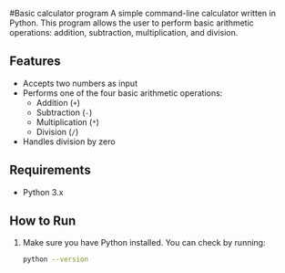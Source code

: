 #Basic calculator program
A simple command-line calculator written in Python. This program allows the user to perform basic arithmetic operations: addition, subtraction, multiplication, and division.
## Features

- Accepts two numbers as input
- Performs one of the four basic arithmetic operations:
  - Addition (`+`)
  - Subtraction (`-`)
  - Multiplication (`*`)
  - Division (`/`)
- Handles division by zero

## Requirements

- Python 3.x

## How to Run

1. Make sure you have Python installed. You can check by running:

   ```bash
   python --version
